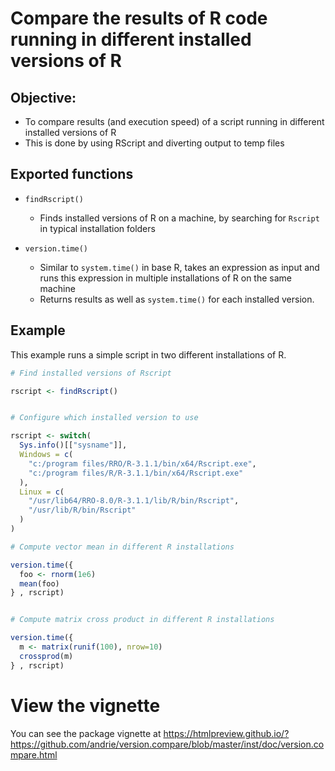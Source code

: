# Compare the results of R code running in different installed versions of R


## Objective:

* To compare results (and execution speed) of a script running in different installed versions of R
* This is done by using RScript and diverting output to temp files


## Exported functions

* `findRscript()`
    - Finds installed versions of R on a machine, by searching for `Rscript` in typical installation folders
    
* `version.time()`
    - Similar to `system.time()` in base R, takes an expression as input and runs this expression in multiple installations of R on the same machine
    - Returns results as well as `system.time()` for each installed version.
    

## Example

This example runs a simple script in two different installations of R.

```r
# Find installed versions of Rscript

rscript <- findRscript()


# Configure which installed version to use

rscript <- switch(
  Sys.info()[["sysname"]],
  Windows = c(
    "c:/program files/RRO/R-3.1.1/bin/x64/Rscript.exe",
    "c:/program files/R/R-3.1.1/bin/x64/Rscript.exe"
  ),
  Linux = c(
    "/usr/lib64/RRO-8.0/R-3.1.1/lib/R/bin/Rscript",
    "/usr/lib/R/bin/Rscript"
  )
)

# Compute vector mean in different R installations

version.time({
  foo <- rnorm(1e6)
  mean(foo)
} , rscript)


# Compute matrix cross product in different R installations

version.time({
  m <- matrix(runif(100), nrow=10)
  crossprod(m)
} , rscript)
```

# View the vignette

You can see the package vignette at https://htmlpreview.github.io/?https://github.com/andrie/version.compare/blob/master/inst/doc/version.compare.html
